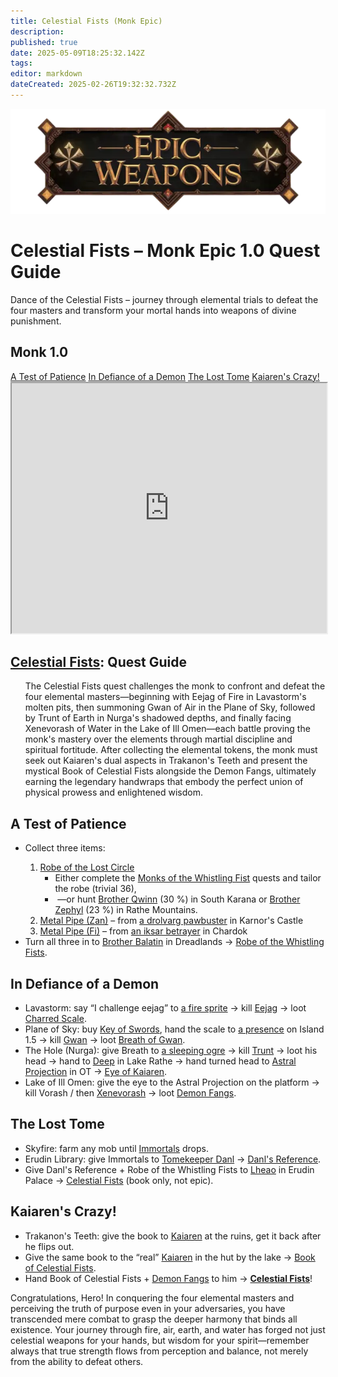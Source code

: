 ```yaml
---
title: Celestial Fists (Monk Epic)
description: 
published: true
date: 2025-05-09T18:25:32.142Z
tags: 
editor: markdown
dateCreated: 2025-02-26T19:32:32.732Z
---
```


<!-- ───────────── Monk Epic 1.0 – Celestial Fists ───────────── -->
<div class="page-container">

  <!-- Header ------------------------------------------------------- -->
  <div class="hero-card">
    <img src="/epicweapons.webp" alt="Epic Monk Weapons Banner" class="hero-img">
    <h1 class="hero-title">Celestial Fists – Monk Epic&nbsp;1.0 Quest Guide</h1>
    <p class="hero-sub">Dance of the Celestial Fists – journey through elemental trials to defeat the four masters and transform your mortal hands into weapons of divine punishment.</p>
  </div>

  <!-- Original top-level heading kept intact ----------------------- -->
  <h2 id="top" class="quest-card">Monk 1.0</h2>

  <!-- Quick-Nav ---------------------------------------------------- -->
  <nav class="toc-nav">
    <a href="#robe">A Test of Patience</a>
    <a href="#fangs">In Defiance of a Demon</a>
    <a href="#book">The Lost Tome</a>
    <a href="#final">Kaiaren's Crazy!</a>
  </nav>

  <!-- Item Preview ------------------------------------------------- -->
  <iframe src="https://eqdb.net/item/detail/10652" width="100%" height="400"></iframe>

  <!-- Intro -------------------------------------------------------- -->
  <div class="quest-card" id="intro">
<h2><a href="https://eqdb.net/item/detail/10652">Celestial Fists</a>: Quest Guide</h2>
<ul>
  The Celestial Fists quest challenges the monk to confront and defeat the four elemental masters—beginning with Eejag of Fire in Lavastorm's molten pits, then summoning Gwan of Air in the Plane of Sky, followed by Trunt of Earth in Nurga's shadowed depths, and finally facing Xenevorash of Water in the Lake of Ill Omen—each battle proving the monk's mastery over the elements through martial discipline and spiritual fortitude. After collecting the elemental tokens, the monk must seek out Kaiaren's dual aspects in Trakanon's Teeth and present the mystical Book of Celestial Fists alongside the Demon Fangs, ultimately earning the legendary handwraps that embody the perfect union of physical prowess and enlightened wisdom.
</ul>
  </div>

  <!-- ────────── Robe / Pipes ────────── -->
  <div class="quest-card" id="robe">
<h2>A Test of Patience</h2>
<ul>
  <li>Collect three items:</li>
  <ol>
    <li><a href="https://eqdb.net/item/detail/12256">Robe of the Lost Circle</a>  
      <ul>
        <li>Either complete the <a href="https://wiki.project1999.com/Monks_of_The_Whistling_Fist">Monks of the Whistling Fist</a> quests and tailor the robe (trivial&nbsp;36),</li>
        <li>&nbsp;—or hunt <a href="https://eqdb.net/npc/detail/14054">Brother Qwinn</a> (30 %) in South Karana or <a href="https://eqdb.net/npc/detail/50321">Brother Zephyl</a> (23 %) in Rathe Mountains.</li>
      </ul>
    </li>
    <li><a href="https://eqdb.net/item/detail/12979">Metal Pipe (Zan)</a> – from <a href="https://eqdb.net/npc/detail/102122">a drolvarg pawbuster</a> in Karnor's Castle</li>
    <li><a href="https://eqdb.net/item/detail/12980">Metal Pipe (Fi)</a> – from <a href="https://eqdb.net/npc/detail/103193">an iksar betrayer</a> in Chardok</li>
  </ol>
  <li>Turn all three in to <a href="https://eqdb.net/npc/detail/86136">Brother Balatin</a> in Dreadlands → <a href="https://eqdb.net/item/detail/12970">Robe of the Whistling Fists</a>.</li>
</ul>
  </div>

  <!-- ────────── Demon Fangs ────────── -->
  <div class="quest-card" id="fangs">
<h2>In Defiance of a Demon</h2>
<ul>
  <li>Lavastorm: say “I challenge eejag” to <a href="https://eqdb.net/npc/detail/27113">a fire sprite</a> → kill <a href="https://eqdb.net/npc/detail/27119">Eejag</a> → loot <a href="https://eqdb.net/item/detail/1684">Charred Scale</a>.</li>
  <li>Plane of Sky: buy <a href="https://eqdb.net/item/detail/20911">Key of Swords</a>, hand the scale to <a href="https://eqdb.net/npc/detail/71066">a presence</a> on Island 1.5 → kill <a href="https://eqdb.net/npc/detail/71069">Gwan</a> → loot <a href="https://eqdb.net/item/detail/1685">Breath of Gwan</a>.</li>
  <li>The Hole (Nurga): give Breath to <a href="https://eqdb.net/npc/detail/107101">a sleeping ogre</a> → kill <a href="https://eqdb.net/npc/detail/107161">Trunt</a> → loot his head → hand to <a href="https://eqdb.net/npc/detail/51044">Deep</a> in Lake Rathe → hand turned head to <a href="https://eqdb.net/npc/detail/93154">Astral Projection</a> in OT → <a href="https://eqdb.net/item/detail/1687">Eye of Kaiaren</a>.</li>
  <li>Lake of Ill Omen: give the eye to the Astral Projection on the platform → kill Vorash / then <a href="https://eqdb.net/npc/detail/85208">Xenevorash</a> → loot <a href="https://eqdb.net/item/detail/1688">Demon Fangs</a>.</li>
</ul>
  </div>

  <!-- ────────── Immortals / Book ────────── -->
  <div class="quest-card" id="book">
<h2>The Lost Tome</h2>
<ul>
  <li>Skyfire: farm any mob until <a href="https://eqdb.net/item/detail/18195">Immortals</a> drops.</li>
  <li>Erudin Library: give Immortals to <a href="https://eqdb.net/npc/detail/24034">Tomekeeper Danl</a> → <a href="https://eqdb.net/item/detail/1682">Danl's Reference</a>.</li>
  <li>Give Danl's Reference + Robe of the Whistling Fists to <a href="https://eqdb.net/npc/detail/96001">Lheao</a> in Erudin Palace → <a href="https://eqdb.net/item/detail/1683">Celestial Fists</a> (book only, not epic).</li>
</ul>
  </div>

  <!-- ────────── Final Turn-In ────────── -->
  <div class="quest-card final" id="final">
<h2>Kaiaren's Crazy!</h2>
<ul>
  <li>Trakanon's Teeth: give the book to <a href="https://eqdb.net/npc/detail/95105">Kaiaren</a> at the ruins, get it back after he flips out.</li>
  <li>Give the same book to the “real” <a href="https://eqdb.net/npc/detail/95183">Kaiaren</a> in the hut by the lake → <a href="https://eqdb.net/item/detail/1689">Book of Celestial Fists</a>.</li>
  <li>Hand Book of Celestial Fists + <a href="https://eqdb.net/item/detail/1688">Demon Fangs</a> to him → <strong><a href="https://eqdb.net/item/detail/10652">Celestial Fists</a></strong>!</li>
</ul>
  </div>

  <p class="reward">Congratulations, Hero! In conquering the four elemental masters and perceiving the truth of purpose even in your adversaries, you have transcended mere combat to grasp the deeper harmony that binds all existence. Your journey through fire, air, earth, and water has forged not just celestial weapons for your hands, but wisdom for your spirit—remember always that true strength flows from perception and balance, not merely from the ability to defeat others.</p>

</div>

